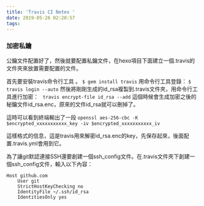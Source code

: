 ```yaml
---
title: 'Travis CI Notes '
date: 2019-05-26 02:28:57
tags:
---
```

### 加密私鑰
公鑰文件配置好了，然後就要配置私鑰文件，在hexo項目下面建立一個.travis的文件夾來放置需要配置的文件。

首先要安裝travis命令行工具 。
`$ gem install travis`
用命令行工具登錄：
`$ travis login --auto`
然後將剛剛生成的id_rsa複製到.travis文件夾，用命令行工具進行加密：
` travis encrypt-file id_rsa --add`
這個時候會生成加密之後的秘鑰文件id_rsa.enc，原來的文件id_rsa就可以刪掉了。

這時可以看到終端輸出了一段
`openssl aes-256-cbc -K $encrypted_xxxxxxxxxxx_key -iv $encrypted_xxxxxxxxxxx_iv`

這樣格式的信息，這是travis用來解密id_rsa.enc的key，先保存起來，後面配置.travis.yml會用到它。

為了讓git默認連接SSH還要創建一個ssh_config文件。在.travis文件夾下創建一個ssh_config文件，輸入以下內容：

```
Host github.com
    User git
    StrictHostKeyChecking no
    IdentityFile ~/.ssh/id_rsa
    IdentitiesOnly yes
```